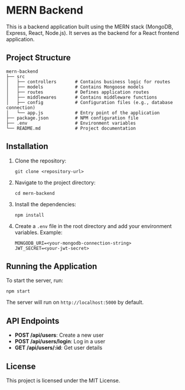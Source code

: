 # MERN Backend

This is a backend application built using the MERN stack (MongoDB, Express, React, Node.js). It serves as the backend for a React frontend application.

## Project Structure

```
mern-backend
├── src
│   ├── controllers       # Contains business logic for routes
│   ├── models            # Contains Mongoose models
│   ├── routes            # Defines application routes
│   ├── middlewares       # Contains middleware functions
│   ├── config            # Configuration files (e.g., database connection)
│   └── app.js            # Entry point of the application
├── package.json          # NPM configuration file
├── .env                  # Environment variables
└── README.md             # Project documentation
```

## Installation

1. Clone the repository:

   ```
   git clone <repository-url>
   ```

2. Navigate to the project directory:

   ```
   cd mern-backend
   ```

3. Install the dependencies:

   ```
   npm install
   ```

4. Create a `.env` file in the root directory and add your environment variables. Example:
   ```
   MONGODB_URI=<your-mongodb-connection-string>
   JWT_SECRET=<your-jwt-secret>
   ```

## Running the Application

To start the server, run:

```
npm start
```

The server will run on `http://localhost:5000` by default.

## API Endpoints

- **POST /api/users**: Create a new user
- **POST /api/users/login**: Log in a user
- **GET /api/users/:id**: Get user details

## License

This project is licensed under the MIT License.

